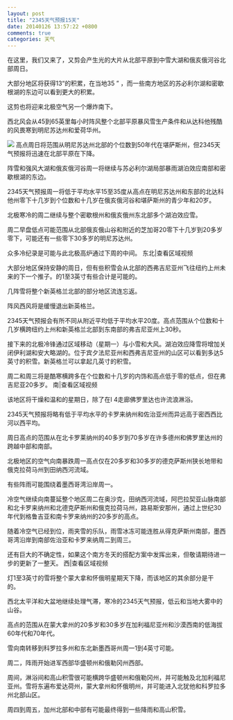 ```yaml
---
layout: post
title: "2345天气预报15天"
date: 20140126 13:57:22 +0800
comments: true
categories: 天气
---
```




 在这里，我们又来了，又剪会产生光的大片从北部平原到中雪大湖和俄亥俄河谷北部周日。

 大部分地区将获得13“的积累，在当地35 ” ，而一些南方地区的苏必利尔湖和密歇根湖的东边可以看到更大的积累。

 这剪也将迎来北极空气另一个爆炸南下。

 西北风会从45到65英里每小时阵风整个北部平原暴风雪生产条件和从达科他残酷的风畏寒到明尼苏达州和爱荷华州。
<!-- more -->

<img src="http://s.imwx.com/dru/2014/01/e8443b73-0281-4907-94b4-953bcaf756ae_650x366.jpg" />
 高点周日将范围从明尼苏达州北部的个位数到50年代在堪萨斯州，但2345天气预报将迅速在北部平原在下降。

 阵雪和强风大湖和俄亥俄河谷周一将继续与苏必利尔湖局部暴雨湖泊效应南部和密歇根湖的东边。

 2345天气预报周一将低于平均水平15至35度从高点在明尼苏达州和东部的北达科他州零下十几岁到个位数和十几岁在俄亥俄河谷和堪萨斯州的青少年和20岁。

 北极寒冷的周二继续与整个密歇根州和俄亥俄州东北部多个湖泊效应雪。

 周二早盘低点可能范围从北部俄亥俄山谷和附近的芝加哥20零下十几岁到20多岁零下，可能还有一些零下30多岁的明尼苏达州。

 众多冷纪录是可能与此北极高炉通过下周的中间。
东北|查看区域视频

 大部分地区保持安静的周日，但有些积雪会从北部的西弗吉尼亚州飞往纽约上州未来的下一个推子。的1至3英寸有些合计是可能的。

 几阵雪将整个新英格兰北部的部分地区流连忘返。

 阵风西风将是缓慢退出新英格兰。

 2345天气预报会有所不同从附近平均低于平均水平20度。高点范围从个位数和十几岁横跨纽约上州和新英格兰北部到东南部的弗吉尼亚州上30秒。

 接下来的北极冷锋通过区域移动（星期一）与小雪和大风。湖泊效应降雪将增加关闭伊利湖和安大略湖的。位于宾夕法尼亚州和西弗吉尼亚州的山区可以看到多达5英寸的积雪。新英格兰可以拿起几英寸的积雪。

 周二和周三将是酷寒横跨多在个位数和十几岁的内饰和高点低于零的低点，但在弗吉尼亚20多岁。
南|查看区域视频

 该地区将干燥和温和的星期日，除了在I  4走廊佛罗里达也许流浪淋浴。

 2345天气预报将略有低于平均水平的卡罗来纳州和佐治亚州而异远高于密西西比河以西平均。

 周日高点的范围从在北卡罗莱纳州的40多岁到70多岁在许多德州和佛罗里达州的跨越中部和南部。

 北极地区的空气向南暴跌周一高点仅在20多岁和30多岁的德克萨斯州狭长地带和俄克拉荷马州到田纳西河流域。

 有些阵雨可能围绕着墨西哥湾沿岸周一。

 冷空气继续向南蔓延整个地区周二在奥沙克，田纳西河流域，阿巴拉契亚山脉南部和北卡罗来纳州和北德克萨斯州和俄克拉荷马州，路易斯安那州，通过上世纪30年代到格鲁吉亚和南卡罗来纳州的20多岁的高点。

 随着冷空气已经到位，雨夹雪的乐队，雨雪冰冻可能连胜从得克萨斯州南部，墨西哥湾沿岸到南部佐治亚和卡罗来纳周二到周三。

 还有巨大的不确定性，如果这个南方冬天的搭配方案中发挥出来，但敬请期待进一步的更新了一整天。
西|查看区域视频

 灯1至3英寸的雪将整个蒙大拿和怀俄明星期天下降，而该地区的其余部分是干的。

 西北太平洋和大盆地继续处理气滞，寒冷的2345天气预报，低云和当地大雾中的山谷。

 高点的范围从在蒙大拿州的20多岁和30多岁在加利福尼亚州和沙漠西南的低海拔60年代和70年代。

 雪向南转移到科罗拉多州和东北新墨西哥州周一1到4英寸可能。

 周二，阵雨开始进军西部华盛顿州和俄勒冈州西部。

 周间，淋浴间和高山积雪很可能横跨华盛顿州和俄勒冈州，并可能触及北加利福尼亚州。雪将东遍布爱达荷州，蒙大拿州和怀俄明州，并可能进入北犹他和科罗拉多州北部山区。

 周四到周五，加州北部和中部有可能最终得到一些降雨和高山积雪。












